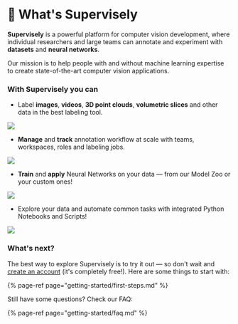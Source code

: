 # 🤖 What's Supervisely

**Supervisely** is a powerful platform for computer vision development, where individual researchers and large teams can annotate and experiment with **datasets** and **neural networks**.

Our mission is to help people with and without machine learning expertise to create state-of-the-art computer vision applications.

### With Supervisely you can

* Label **images**, **videos**, **3D point clouds**, **volumetric slices** and other data in the best labeling tool.

![](assets/labeling-ui.jpg)

* **Manage** and **track** annotation workflow at scale with teams, workspaces, roles and labeling jobs.

![](assets/jobs-ui.jpg)

* **Train** and **apply** Neural Networks on your data — from our Model Zoo or your custom ones!

![](assets/neural-networks-ui.jpg)

* Explore your data and automate common tasks with integrated Python Notebooks and Scripts!

![](assets/notebooks-ui.jpg)


### What's next?

The best way to explore Supervisely is to try it out — so don't wait and [create an account](https://app.supervisely.com/signup) \(it's completely free!\). Here are some things to start with:

{% page-ref page="getting-started/first-steps.md" %}

Still have some questions? Check our FAQ:

{% page-ref page="getting-started/faq.md" %}
